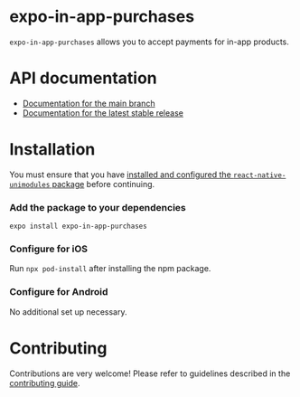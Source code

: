 # expo-in-app-purchases

`expo-in-app-purchases` allows you to accept payments for in-app products.

# API documentation

- [Documentation for the main branch](https://github.com/expo/expo/blob/main/docs/pages/versions/unversioned/sdk/in-app-purchases.md)
- [Documentation for the latest stable release](https://docs.expo.io/versions/latest/sdk/in-app-purchases/)

# Installation

You must ensure that you have [installed and configured the `react-native-unimodules` package](https://github.com/expo/expo/tree/main/packages/react-native-unimodules) before continuing.

### Add the package to your dependencies

```
expo install expo-in-app-purchases
```

### Configure for iOS

Run `npx pod-install` after installing the npm package.

### Configure for Android

No additional set up necessary.

# Contributing

Contributions are very welcome! Please refer to guidelines described in the [contributing guide]( https://github.com/expo/expo#contributing).
